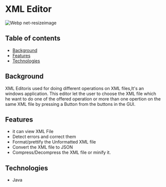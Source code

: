 # XML Editor

![Webp net-resizeimage](https://user-images.githubusercontent.com/94222362/146661884-bbf89690-0b35-4f23-927c-28a18604b660.png)
## Table of contents
+ [Background](Background)
+ [Features](Features)
+ [Technologies](Technologies)
## Background
 XML Editoris used for doing different operations on XML files,It's an windows application.
 This editor let the user to choose the XML file which he want to do one of the offered operation or more than one opertion on the same XML file by pressing a Button from the buttons in the GUI.
## Features

+ it can view XML File
+	Detect errors and correct them
+ Format/prettify the Unformatted XML file
+ Convert the XML file to JSON
+ Compress/Decompress the XML file or minify it.
 ## Technologies
+ Java
